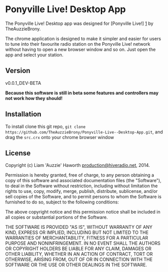 Ponyville Live! Desktop App
=========

The Ponyville Live! Desktop app was designed for [Ponyville Live!] [1] by TheAuzzieBrony.

The chrome application is designed to make it simpler and easier for users to tune into their favourite radio station on the Ponyville Live! network without having to open a new browser window and so on. Just open the app and select your station.

Version
----

v0.0.1_DEV-BETA

**Because this software is still in beta some features and controllers may not work how they should!**

Installation
--------------
To install clone this git repo, ```git clone https://github.com/TheAuzzieBrony/Ponyville-Live--Desktop-App.git```, and drag the ```src.crx``` onto your chrome browser window

License
----

Copyright (c) Liam 'Auzzie' Haworth <production@hiveradio.net>, 2014.

Permission is hereby granted, free of charge, to any person obtaining a copy of this software and associated documentation files (the "Software"), to deal in the Software without restriction, including without limitation the rights to use, copy, modify, merge, publish, distribute, sublicense, and/or sell copies of the Software, and to permit persons to whom the Software is furnished to do so, subject to the following conditions:

The above copyright notice and this permission notice shall be included in all copies or substantial portions of the Software.

THE SOFTWARE IS PROVIDED "AS IS", WITHOUT WARRANTY OF ANY KIND, EXPRESS OR IMPLIED, INCLUDING BUT NOT LIMITED TO THE WARRANTIES OF MERCHANTABILITY, FITNESS FOR A PARTICULAR PURPOSE AND NONINFRINGEMENT. IN NO EVENT SHALL THE AUTHORS OR COPYRIGHT HOLDERS BE LIABLE FOR ANY CLAIM, DAMAGES OR OTHER LIABILITY, WHETHER IN AN ACTION OF CONTRACT, TORT OR OTHERWISE, ARISING FROM, OUT OF OR IN CONNECTION WITH THE SOFTWARE OR THE USE OR OTHER DEALINGS IN THE SOFTWARE.

[1]:https://ponyvillelive.com

